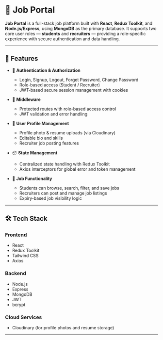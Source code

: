 # 💼 Job Portal

**Job Portal** is a full-stack job platform built with **React**, **Redux Toolkit**, and **Node.js/Express**, using **MongoDB** as the primary database. It supports two core user roles — **students** and **recruiters** — providing a role-specific experience with secure authentication and data handling.

---

## 🚀 Features

- 🔐 **Authentication & Authorization**  
  - Login, Signup, Logout, Forget Password, Change Password  
  - Role-based access (Student / Recruiter)  
  - JWT-based secure session management with cookies

- 🧩 **Middleware**  
  - Protected routes with role-based access control  
  - JWT validation and error handling

- 👤 **User Profile Management**  
  - Profile photo & resume uploads (via Cloudinary)  
  - Editable bio and skills  
  - Recruiter job posting features

- 📦 **State Management**  
  - Centralized state handling with Redux Toolkit  
  - Axios interceptors for global error and token management

- 🔎 **Job Functionality**  
  - Students can browse, search, filter, and save jobs  
  - Recruiters can post and manage job listings  
  - Expiry-based job visibility logic

---

## 🛠️ Tech Stack

### **Frontend**
- React
- Redux Toolkit
- Tailwind CSS
- Axios

### **Backend**
- Node.js
- Express
- MongoDB
- JWT
- bcrypt

### **Cloud Services**
- Cloudinary (for profile photos and resume storage)

---
